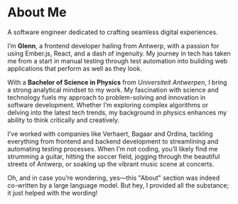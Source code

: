 # About Me

A software engineer dedicated to crafting seamless digital experiences. 

I’m **Glenn**, a frontend developer hailing from Antwerp, with a passion for using Ember.js, React, and a dash of ingenuity. My journey in tech has taken me from a start in manual testing through test automation into building web applications that perform as well as they look.

With a **Bachelor of Science in Physics** from *Universiteit Antwerpen*, I bring a strong analytical mindset to my work. My fascination with science and technology fuels my approach to problem-solving and innovation in software development. Whether I’m exploring complex algorithms or delving into the latest tech trends, my background in physics enhances my ability to think critically and creatively.

I’ve worked with companies like Verhaert, Bagaar and Ordina, tackling everything from frontend and backend development to streamlining and automating testing processes. When I’m not coding, you’ll likely find me strumming a guitar, hitting the soccer field, jogging through the beautiful streets of Antwerp, or soaking up the vibrant music scene at concerts.

Oh, and in case you’re wondering, yes—this "About" section was indeed co-written by a large language model. But hey, I provided all the substance; it just helped with the wording!
